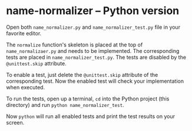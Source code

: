 # name-normalizer – Python version

Open both `name_normalizer.py` and `name_normalizer_test.py` file in your favorite editor.

The `normalize` function's skeleton is placed at the top of `name_normalizaer.py` and needs to be implemented. The corresponding tests are placed in `name_normalizer_test.py`. The tests are disabled by the `@unittest.skip` attribute.

To enable a test, just delete the `@unittest.skip` attribute of the corresponding test. Now the enabled test will check your implementation when executed.

To run the tests, open up a terminal, `cd` into the Python project (this directory) and run `python name_normalizer_test`.

Now `python` will run all enabled tests and print the test results on your screen.

